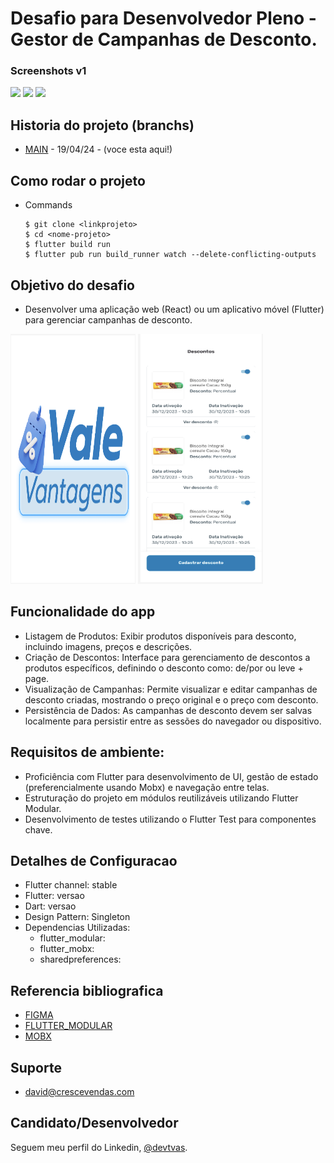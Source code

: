<h1>Desafio para Desenvolvedor Pleno - Gestor de Campanhas de Desconto.</h1>

### Screenshots v1

<img src="assets\readme_splash.png" height="500em" /> 
<img src="assets\readme_home.png" height="500em" /> 
<img src="assets\readme_students.png" height="500em" /> 


## Historia do projeto (branchs)

- [MAIN]() - 19/04/24 - (voce esta aqui!)


<h2>Como rodar o projeto</h2>

  + Commands

    ```
    $ git clone <linkprojeto>
    $ cd <nome-projeto>
    $ flutter build run
    $ flutter pub run build_runner watch --delete-conflicting-outputs
    ```
    
<h2>Objetivo do desafio</h2>

* Desenvolver uma aplicação web (React) ou um aplicativo móvel (Flutter) para gerenciar campanhas de desconto.

 <img src="assets/readme_figma_1.png" height="400em" width="200em" /> 
 <img src="assets/readme_figma.png" height="400em"  width="200em"/> 

<h2>Funcionalidade do app</h2>

- Listagem de Produtos: Exibir produtos disponíveis para desconto, incluindo imagens, preços e descrições.
- Criação de Descontos: Interface para gerenciamento de descontos a produtos específicos, definindo o desconto como: de/por ou leve + page.
- Visualização de Campanhas: Permite visualizar e editar campanhas de desconto criadas, mostrando o preço original e o preço com desconto.
- Persistência de Dados: As campanhas de desconto devem ser salvas localmente para persistir entre as sessões do navegador ou dispositivo.


<h2>Requisitos de ambiente:</h2>

- Proficiência com Flutter para desenvolvimento de UI, gestão de estado (preferencialmente usando Mobx) e navegação entre telas.
-  Estruturação do projeto em módulos reutilizáveis utilizando Flutter Modular.
- Desenvolvimento de testes utilizando o Flutter Test para componentes chave.


<h2>Detalhes de Configuracao</h2>
  
  + Flutter channel: stable 
  + Flutter: versao 
  + Dart: versao 
  + Design Pattern: Singleton
  + Dependencias Utilizadas:  
    - flutter_modular:
    - flutter_mobx:
    - sharedpreferences:

<h2>Referencia bibliografica</h2>

  + [FIGMA](https://www.figma.com/file/psWXiz82pMpfZc3wlJ3HbY/DESAFIO-FLUTTER?type=design&node-id=0-1&mode=design&t=I5SO0EJzSLaHlmbB-0)
  + [FLUTTER_MODULAR](https://modular.flutterando.com.br/docs/intro/)
  + [MOBX](https://mobx.netlify.app/)
 

## Suporte

- david@crescevendas.com

## Candidato/Desenvolvedor

Seguem meu perfil do Linkedin, [@devtvas](https://www.linkedin.com/in/devtvas/).
